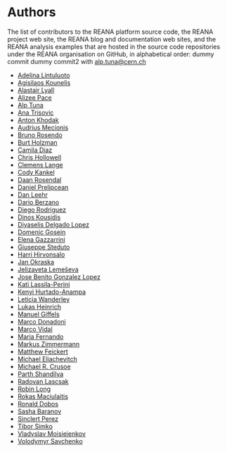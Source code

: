 # Authors

The list of contributors to the REANA platform source code, the REANA project
web site, the REANA blog and documentation web sites, and the REANA analysis
examples that are hosted in the source code repositories under the REANA
organisation on GitHub, in alphabetical order:
dummy commit
dummy commit2 with alp.tuna@cern.ch
- [Adelina Lintuluoto](https://orcid.org/0000-0002-0726-1452)
- [Agisilaos Kounelis](https://orcid.org/0000-0001-9312-3189)
- [Alastair Lyall](https://orcid.org/0009-0000-4955-8935)
- [Alizee Pace](https://www.linkedin.com/in/aliz%C3%A9e-pace-516b4314b/)
- [Alp Tuna](https://orcid.org/0009-0001-1915-3993)
- [Ana Trisovic](https://orcid.org/0000-0003-1991-0533)
- [Anton Khodak](https://orcid.org/0000-0003-3263-4553)
- [Audrius Mecionis](https://orcid.org/0000-0002-3759-1663)
- [Bruno Rosendo](https://orcid.org/0000-0002-0923-3148)
- [Burt Holzman](https://orcid.org/0000-0001-5235-6314)
- [Camila Diaz](https://orcid.org/0000-0001-5543-797X)
- [Chris Hollowell](https://orcid.org/0000-0003-1239-111X)
- [Clemens Lange](https://orcid.org/0000-0002-3632-3157)
- [Cody Kankel](https://github.com/CodyKank)
- [Daan Rosendal](https://github.com/DaanRosendal)
- [Daniel Prelipcean](https://orcid.org/0000-0002-4855-194X)
- [Dan Leehr](https://orcid.org/0000-0003-3221-9579)
- [Dario Berzano](https://orcid.org/0000-0003-4390-9321)
- [Diego Rodriguez](https://orcid.org/0000-0003-0649-2002)
- [Dinos Kousidis](https://orcid.org/0000-0002-4914-4289)
- [Diyaselis Delgado Lopez](https://orcid.org/0000-0001-9643-9322)
- [Domenic Gosein](https://orcid.org/0000-0002-1546-0435)
- [Elena Gazzarrini](https://orcid.org/0000-0001-5772-5166)
- [Giuseppe Steduto](https://orcid.org/0009-0002-1258-8553)
- [Harri Hirvonsalo](https://orcid.org/0000-0002-5503-510X)
- [Jan Okraska](https://orcid.org/0000-0002-1416-3244)
- [Jelizaveta Lemeševa](https://orcid.org/0009-0003-6606-9270)
- [Jose Benito Gonzalez Lopez](https://orcid.org/0000-0002-0816-7126)
- [Kati Lassila-Perini](https://orcid.org/0000-0002-5502-1795)
- [Kenyi Hurtado-Anampa](https://orcid.org/0000-0002-9779-3566)
- [Leticia Wanderley](https://orcid.org/0000-0003-4649-6630)
- [Lukas Heinrich](https://orcid.org/0000-0002-4048-7584)
- [Manuel Giffels](https://orcid.org/0000-0003-0193-3032)
- [Marco Donadoni](https://orcid.org/0000-0003-2922-5505)
- [Marco Vidal](https://orcid.org/0000-0002-9363-4971)
- [Maria Fernando](https://github.com/MMFernando)
- [Markus Zimmermann](https://inspirehep.net/authors/1249806)
- [Matthew Feickert](https://orcid.org/0000-0003-4124-7862)
- [Michael Eliachevitch](https://orcid.org/0000-0003-2033-537X)
- [Michael R. Crusoe](https://orcid.org/0000-0002-2961-9670)
- [Parth Shandilya](https://github.com/ParthS007)
- [Radovan Lascsak](https://orcid.org/0000-0002-8412-5702)
- [Robin Long](https://github.com/longr)
- [Rokas Maciulaitis](https://orcid.org/0000-0003-1064-6967)
- [Ronald Dobos](https://orcid.org/0000-0003-2914-000X)
- [Sasha Baranov](https://github.com/sashabaranov)
- [Sinclert Perez](https://www.linkedin.com/in/sinclert)
- [Tibor Simko](https://orcid.org/0000-0001-7202-5803)
- [Vladyslav Moisieienkov](https://orcid.org/0000-0001-9717-0775)
- [Volodymyr Savchenko](https://github.com/volodymyrss)
